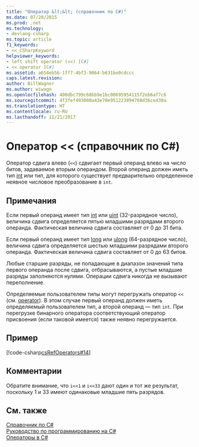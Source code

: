 ```yaml
---
title: "Оператор &lt;&lt; (справочник по C#)"
ms.date: 07/20/2015
ms.prod: .net
ms.technology:
- devlang-csharp
ms.topic: article
f1_keywords:
- <<_CSharpKeyword
helpviewer_keywords:
- left shift operator (<<) [C#]
- << operator [C#]
ms.assetid: a654eb56-1ff7-4bf3-9064-b631be0cdccc
caps.latest.revision: 
author: BillWagner
ms.author: wiwagn
ms.openlocfilehash: 400dbc799c68bb9e1bc00695954115f2eb6af7c6
ms.sourcegitcommit: 4f3fef493080a43e70e951223894768d36ce430a
ms.translationtype: HT
ms.contentlocale: ru-RU
ms.lasthandoff: 11/21/2017
---
```

# <a name="ltlt-operator-c-reference"></a>Оператор &lt;&lt; (справочник по C#)
Оператор сдвига влево (`<<`) сдвигает первый операнд влево на число битов, задаваемое вторым операндом. Второй операнд должен иметь тип [int](../../../csharp/language-reference/keywords/int.md) или тип, для которого существует предварительно определенное неявное числовое преобразование в `int`.  
  
## <a name="remarks"></a>Примечания  
 Если первый операнд имеет тип [int](../../../csharp/language-reference/keywords/int.md) или [uint](../../../csharp/language-reference/keywords/uint.md) (32-разрядное число), величина сдвига определяется пятью младшими разрядами второго операнда. Фактическая величина сдвига составляет от 0 до 31 бита.  
  
 Если первый операнд имеет тип [long](../../../csharp/language-reference/keywords/long.md) или [ulong](../../../csharp/language-reference/keywords/ulong.md) (64-разрядное число), величина сдвига определяется шестью младшими разрядами второго операнда. Фактическая величина сдвига составляет от 0 до 63 битов.  
  
 Любые старшие разряды, не попадающие в диапазон значений типа первого операнда после сдвига, отбрасываются, а пустые младшие разряды заполняются нулями. Операции сдвига никогда не вызывают переполнение.  
  
 Определяемые пользователем типы могут перегружать оператор `<<` (см. [operator](../../../csharp/language-reference/keywords/operator.md)). В этом случае первый операнд должен иметь определяемый пользователем тип, а второй операнд — тип `int`. При перегрузке бинарного оператора соответствующий оператор присвоения (если таковой имеется) также неявно перегружается.  
  
## <a name="example"></a>Пример  
 [!code-csharp[csRefOperators#14](../../../csharp/language-reference/operators/codesnippet/CSharp/left-shift-operator_1.cs)]  
  
## <a name="comments"></a>Комментарии  
 Обратите внимание, что `i<<1` и `i<<33` дают один и тот же результат, поскольку 1 и 33 имеют одинаковые младшие пять разрядов.  
  
## <a name="see-also"></a>См. также  
 [Справочник по C#](../../../csharp/language-reference/index.md)  
 [Руководство по программированию на C#](../../../csharp/programming-guide/index.md)  
 [Операторы в C#](../../../csharp/language-reference/operators/index.md)
